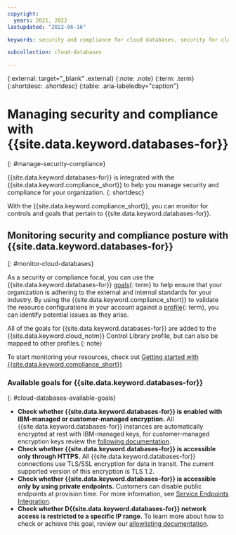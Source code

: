 ```yaml
---
copyright:
  years: 2021, 2022
lastupdated: "2022-06-16"

keywords: security and compliance for cloud databases, security for cloud databases, compliance for cloud databases, enterprisedb, redis, etcd, elasticsearch, postresgql, datastax, mongodb, rabbitmq, mysql

subcollection: cloud-databases

---
```


{:external: target="_blank" .external}
{:note: .note}
{:term: .term}
{:shortdesc: .shortdesc}
{:table: .aria-labeledby="caption"}


# Managing security and compliance with {{site.data.keyword.databases-for}}
{: #manage-security-compliance}

{{site.data.keyword.databases-for}} is integrated with the {{site.data.keyword.compliance_short}} to help you manage security and compliance for your organization.
{: shortdesc}

With the {{site.data.keyword.compliance_short}}, you can monitor for controls and goals that pertain to {{site.data.keyword.databases-for}}.

## Monitoring security and compliance posture with {{site.data.keyword.databases-for}}
{: #monitor-cloud-databases}

As a security or compliance focal, you can use the {{site.data.keyword.databases-for}} [goals](#x2117978){: term} to help ensure that your organization is adhering to the external and internal standards for your industry. By using the {{site.data.keyword.compliance_short}} to validate the resource configurations in your account against a [profile](#x2034950){: term}, you can identify potential issues as they arise.

All of the goals for {{site.data.keyword.databases-for}} are added to the {{site.data.keyword.cloud_notm}} Control Library profile, but can also be mapped to other profiles.{: note}

To start monitoring your resources, check out [Getting started with {{site.data.keyword.compliance_short}}](/docs/security-compliance?topic-security-compliance-getting-started)

### Available goals for {{site.data.keyword.databases-for}}
{: #cloud-databases-available-goals}

* **Check whether {{site.data.keyword.databases-for}} is enabled with IBM-managed or customer-managed encryption.** All {{site.data.keyword.databases-for}} instances are automatically encrypted at rest with IBM-managed keys, for customer-managed encryption keys review the [following documentation](https://cloud.ibm.com/docs/cloud-databases?topic=cloud-databases-key-protect).
* **Check whether {{site.data.keyword.databases-for}} is accessible only through HTTPS.** All {{site.data.keyword.databases-for}} connections use TLS/SSL encryption for data in transit. The current supported version of this encryption is TLS 1.2. 
* **Check whether {{site.data.keyword.databases-for}} is accessible only by using private endpoints.** Customers can disable public endpoints at provision time. For more information, see [Service Endpoints Integration](https://cloud.ibm.com/docs/cloud-databases?topic=cloud-databases-service-endpoints).
* **Check whether D{{site.data.keyword.databases-for}} network access is restricted to a specific IP range.** To learn more about how to check or achieve this goal, review our [allowlisting documentation](https://cloud.ibm.com/docs/cloud-databases?topic=cloud-databases-allowlisting).
